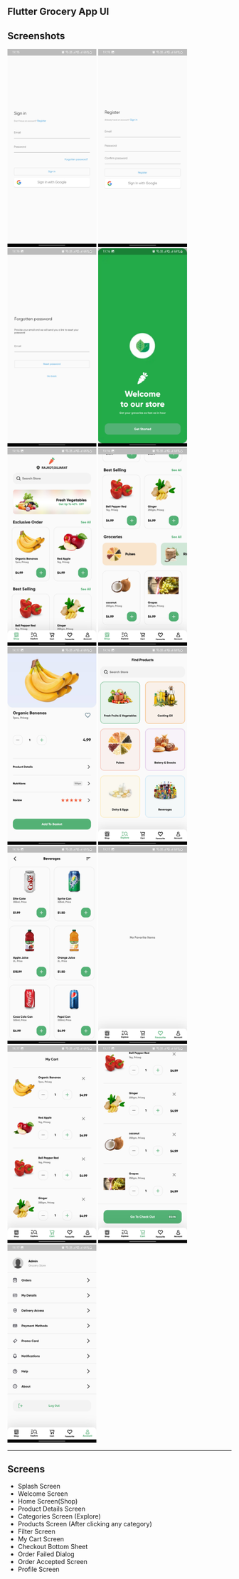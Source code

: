 
Flutter Grocery App UI  
-------------  

## Screenshots  

<p float="left">
  <img src="screenshots/Sign in.jpg" width="200" />
  <img src="screenshots/Register.jpg" width="200" /> 
  <img src="screenshots/Forget Password.jpg" width="200" />
  <img src="screenshots/Splash Screen.jpg" width="200" />
  <img src="screenshots/Home1.jpg" width="200" /> 
  <img src="screenshots/Home 2.jpg" width="200" />
  <img src="screenshots/Product.jpg" width="200" />
  <img src="screenshots/Categories.jpg" width="200" />
  <img src="screenshots/SubCategory.jpg" width="200" /> 
  <img src="screenshots/Favourite.jpg" width="200" />
  <img src="screenshots/My Cart1.jpg" width="200" />
  <img src="screenshots/My Cart2.jpg" width="200" />
  <img src="screenshots/Profile.jpg" width="200" />
</p>

-------------  

## Screens  
- Splash Screen  
- Welcome Screen  
- Home Screen(Shop)  
- Product Details Screen  
- Categories Screen (Explore)  
- Products Screen (After clicking any category)
- Filter Screen  
- My Cart Screen  
- Checkout Bottom Sheet  
- Order Failed Dialog  
- Order Accepted Screen  
- Profile Screen
